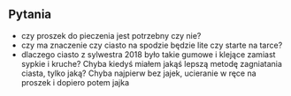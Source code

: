 Pytania
-------

* czy proszek do pieczenia jest potrzebny czy nie?
* czy ma znaczenie czy ciasto na spodzie będzie lite czy starte na tarce?
* dlaczego ciasto z sylwestra 2018 było takie gumowe i klejące zamiast sypkie i
  kruche? Chyba kiedyś miałem jakąś lepszą metodę zagniatania ciasta, tylko
  jaką? Chyba najpierw bez jajek, ucieranie w ręce na proszek i dopiero potem
  jajka
